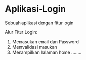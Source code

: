 # Aplikasi-Login
Sebuah aplikasi dengan fitur login

Alur Fitur Login:
1. Memasukan email dan Password
2. Memvalidasi masukan
3. Menampilkan halaman home
........
